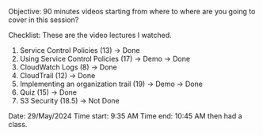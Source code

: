 Objective: 90 minutes videos starting from where to where are you going to cover in this session?

Checklist: These are the video lectures I watched.
1. Service Control Policies (13) -> Done
2. Using Service Control Policies (17) -> Demo -> Done
3. CloudWatch Logs (8) -> Done
4. CloudTrail (12) -> Done
5. Implementing an organization trail (19) -> Demo -> Done
6. Quiz (15) -> Done
7. S3 Security (18.5) -> Not Done


Date: 29/May/2024
Time start: 9:35 AM
Time end: 10:45 AM then had a class.

